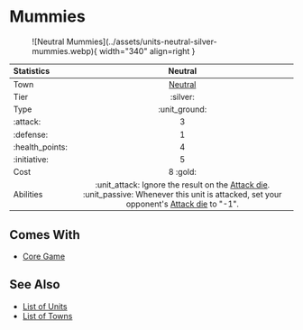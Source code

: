 # Mummies

<figure markdown="span">
    ![Neutral Mummies](../assets/units-neutral-silver-mummies.webp){ width="340" align=right }
</figure>


| Statistics | Neutral |
| :--- | :---: |
| Town | [Neutral](../towns/neutral.md) |
| Tier | :silver: |
| Type | :unit_ground: |
| :attack: | 3 |
| :defense: | 1 |
| :health_points: | 4 |
| :initiative: | 5 |
| Cost | 8 :gold: |
| Abilities | :unit_attack: Ignore the result on the [Attack die](../dice.md#attack-die). :unit_passive: Whenever this unit is attacked, set your opponent's [Attack die](../dice.md#attack-die) to "-1". |


## Comes With

- [Core Game](../content.md)


## See Also

- [List of Units](index.md)
- [List of Towns](../towns/index.md)